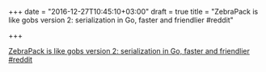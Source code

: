 +++
date = "2016-12-27T10:45:10+03:00"
draft = true
title = "ZebraPack is like gobs version 2: serialization in Go, faster and friendlier  #reddit"

+++

<p><a href="https://t.co/9qi6FqqFpN">ZebraPack is like gobs version 2: serialization in Go, faster and friendlier  #reddit</a></p>

